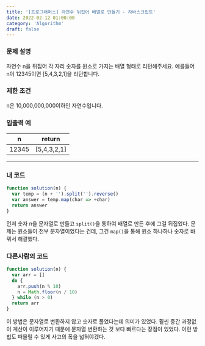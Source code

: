 ```yaml
---
title: '[프로그래머스] 자연수 뒤집어 배열로 만들기 - 자바스크립트'
date: 2022-02-12 01:00:00
category: 'Algorithm'
draft: false
---
```


### 문제 설명

자연수 n을 뒤집어 각 자리 숫자를 원소로 가지는 배열 형태로 리턴해주세요. 예를들어 n이 12345이면 [5,4,3,2,1]을 리턴합니다.

### 제한 조건

n은 10,000,000,000이하인 자연수입니다.

### 입출력 예

| n     | return      |
| ----- | ----------- |
| 12345 | [5,4,3,2,1] |

---

### 내 코드

```javascript
function solution(n) {
  var temp = (n + '').split('').reverse()
  var answer = temp.map(char => +char)
  return answer
}
```

먼저 숫자 n을 문자열로 만들고 `split()`을 통하여 배열로 만든 후에 그걸 뒤집었다. 문제는 원소들이 전부 문자열이었다는 건데, 그건 `map()`을 통해 원소 하나하나 숫자로 바꿔서 해결했다.

### 다른사람의 코드

```javascript
function solution(n) {
  var arr = []
  do {
    arr.push(n % 10)
    n = Math.floor(n / 10)
  } while (n > 0)
  return arr
}
```

이 방법은 문자열로 변환하지 않고 숫자로 풀었다는데 의미가 있었다. 훨씬 중간 과정없이 계산이 이루어지기 때문에 문자열 변환하는 것 보다 빠르다는 장점이 있었다. 이런 방법도 떠올릴 수 있게 사고의 폭을 넓혀야겠다.
